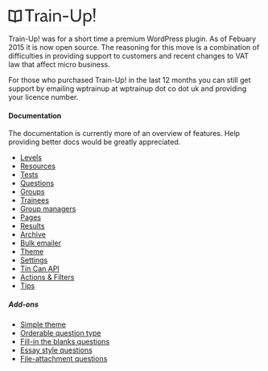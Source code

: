 <img src="https://raw.githubusercontent.com/amk221/train-up/master/docs/img/logo.png" width="173" height="35">

Train-Up! was for a short time a premium WordPress plugin. As of Febuary 2015 it is now open source. The reasoning for this move is a combination of difficulties in providing support to customers and recent changes to VAT law that affect micro business.

For those who purchased Train-Up! in the last 12 months you can still get support by emailing wptrainup at wptrainup dot co dot uk and providing your licence number.

#### Documentation

The documentation is currently more of an overview of features. Help providing better docs would be greatly appreciated.

* [Levels](levels.md)
* [Resources](resources.md)
* [Tests](tests.md)
* [Questions](questions.md)
* [Groups](groups.md)
* [Trainees](trainees.md)
* [Group managers](group_managers.md)
* [Pages](pages.md)
* [Results](results.md)
* [Archive](archive.md)
* [Bulk emailer](bulk_emailer.md)
* [Theme](theme.md)
* [Settings](settings.md)
* [Tin Can API](tin_can.md)
* [Actions & Filters](actions_and_filters.md)
* [Tips](tips.md)

##### Add-ons

* [Simple theme](https://github.com/amk221/train-up.simple_theme)
* [Orderable question type](https://github.com/amk221/train-up.orderable_questions)
* [Fill-in the blanks questions](https://github.com/amk221/train-up.fill_in_the_blanks_questions)
* [Essay style questions](https://github.com/amk221/train-up.essay_questions)
* [File-attachment questions](https://github.com/amk221/train-up.file_attachment_questions)